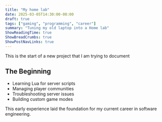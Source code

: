 ```yaml
---
title: "My home lab"
date: 2025-03-05T14:30:00-08:00
draft: true
tags: ["gaming", "programming", "career"]
summary: "Tuning my old laptop into a Home lab"
ShowReadingTime: true
ShowBreadCrumbs: true
ShowPostNavLinks: true
---
```


This is the start of a new project that I am trying to document


## The Beginning
- Learning Lua for server scripts
- Managing player communities
- Troubleshooting server issues
- Building custom game modes

This early experience laid the foundation for my current career in software engineering.
